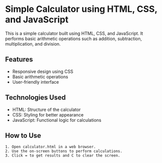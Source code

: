 
# Simple Calculator using HTML, CSS, and JavaScript

This is a simple calculator built using HTML, CSS, and JavaScript. It performs basic arithmetic operations such as addition, subtraction, multiplication, and division.



## Features
- Responsive design using CSS
- Basic arithmetic operations
- User-friendly interface

## Technologies Used
- HTML: Structure of the calculator
- CSS: Styling for better appearance
- JavaScript: Functional logic for calculations

## How to Use
    1. Open calculator.html in a web browser.
    2. Use the on-screen buttons to perform calculations.
    3. Click = to get results and C to clear the screen.

